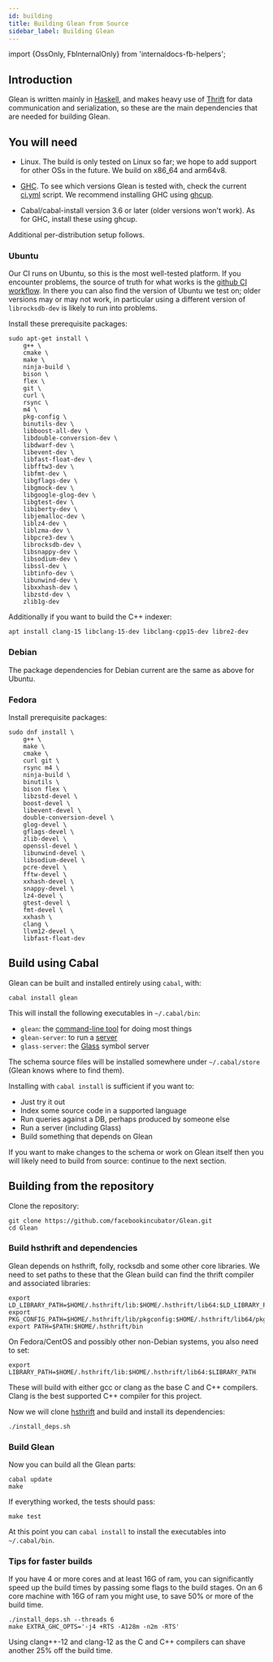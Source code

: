 ```yaml
---
id: building
title: Building Glean from Source
sidebar_label: Building Glean
---
```


import {OssOnly, FbInternalOnly} from 'internaldocs-fb-helpers';

## Introduction

Glean is written mainly in [Haskell](http://www.haskell.org/), and
makes heavy use of
[Thrift](https://github.com/facebookincubator/hsthrift) for data
communication and serialization, so these are the main dependencies
that are needed for building Glean.

## You will need

* Linux. The build is only tested on Linux so far; we hope to add
  support for other OSs in the future. We build on x86\_64 and arm64v8.

* [GHC](https://www.haskell.org/ghc/). To see which versions Glean is tested with, check the current [ci.yml](https://github.com/facebookincubator/Glean/blob/master/.github/workflows/ci.yml) script. We recommend installing GHC using [ghcup](https://www.haskell.org/ghcup/).

* Cabal/cabal-install version 3.6 or later (older versions won't
  work). As for GHC, install these using ghcup.

Additional per-distribution setup follows.

### Ubuntu

Our CI runs on Ubuntu, so this is the most well-tested platform. If
you encounter problems, the source of truth for what works is the
[github CI workflow](https://github.com/facebookincubator/Glean/blob/main/.github/workflows/ci.yml). In
there you can also find the version of Ubuntu we test on; older
versions may or may not work, in particular using a different version
of `librocksdb-dev` is likely to run into problems.

Install these prerequisite packages:

```
sudo apt-get install \
    g++ \
    cmake \
    make \
    ninja-build \
    bison \
    flex \
    git \
    curl \
    rsync \
    m4 \
    pkg-config \
    binutils-dev \
    libboost-all-dev \
    libdouble-conversion-dev \
    libdwarf-dev \
    libevent-dev \
    libfast-float-dev \
    libfftw3-dev \
    libfmt-dev \
    libgflags-dev \
    libgmock-dev \
    libgoogle-glog-dev \
    libgtest-dev \
    libiberty-dev \
    libjemalloc-dev \
    liblz4-dev \
    liblzma-dev \
    libpcre3-dev \
    librocksdb-dev \
    libsnappy-dev \
    libsodium-dev \
    libssl-dev \
    libtinfo-dev \
    libunwind-dev \
    libxxhash-dev \
    libzstd-dev \
    zlib1g-dev
```

Additionally if you want to build the C++ indexer:

```
apt install clang-15 libclang-15-dev libclang-cpp15-dev libre2-dev
```

### Debian

The package dependencies for Debian current are the same as above for Ubuntu.

### Fedora

Install prerequisite packages:

```
sudo dnf install \
    g++ \
    make \
    cmake \
    curl git \
    rsync m4 \
    ninja-build \
    binutils \
    bison flex \
    libzstd-devel \
    boost-devel \
    libevent-devel \
    double-conversion-devel \
    glog-devel \
    gflags-devel \
    zlib-devel \
    openssl-devel \
    libunwind-devel \
    libsodium-devel \
    pcre-devel \
    fftw-devel \
    xxhash-devel \
    snappy-devel \
    lz4-devel \
    gtest-devel \
    fmt-devel \
    xxhash \
    clang \
    llvm12-devel \
    libfast-float-dev
```

## Build using Cabal

Glean can be built and installed entirely using `cabal`, with:

```
cabal install glean
```

This will install the following executables in `~/.cabal/bin`:
* `glean`: the [command-line tool](cli.md) for doing most things
* `glean-server`: to run a [server](server.md)
* `glass-server`: the [Glass](https://github.com/facebookincubator/Glean/tree/main/glean/glass) symbol server

The schema source files will be installed somewhere under
`~/.cabal/store` (Glean knows where to find them).

Installing with `cabal install` is sufficient if you want to:

* Just try it out
* Index some source code in a supported language
* Run queries against a DB, perhaps produced by someone else
* Run a server (including Glass)
* Build something that depends on Glean

If you want to make changes to the schema or work on Glean itself then
you will likely need to build from source: continue to the next
section.

## Building from the repository

Clone the repository:

```
git clone https://github.com/facebookincubator/Glean.git
cd Glean
```

### Build hsthrift and dependencies

Glean depends on hsthrift, folly, rocksdb and some other core libraries.
We need to set paths to these that the Glean build can find the thrift compiler
and associated libraries:

```
export LD_LIBRARY_PATH=$HOME/.hsthrift/lib:$HOME/.hsthrift/lib64:$LD_LIBRARY_PATH
export PKG_CONFIG_PATH=$HOME/.hsthrift/lib/pkgconfig:$HOME/.hsthrift/lib64/pkgconfig
export PATH=$PATH:$HOME/.hsthrift/bin
```

On Fedora/CentOS and possibly other non-Debian systems, you also need to set:
```
export LIBRARY_PATH=$HOME/.hsthrift/lib:$HOME/.hsthrift/lib64:$LIBRARY_PATH
```

These will build with either gcc or clang as the base C and C++ compilers. Clang is
the best supported C++ compiler for this project.

Now we will clone [hsthrift](https://github.com/facebookincubator/hsthrift) and
build and install its dependencies:
```
./install_deps.sh
```

### Build Glean

Now you can build all the Glean parts:

```
cabal update
make
```

If everything worked, the tests should pass:

```
make test
```

At this point you can `cabal install` to install the executables into
`~/.cabal/bin`.

### Tips for faster builds

If you have 4 or more cores and at least 16G of ram, you can significantly speed up the build times by passing some flags to the build stages.
On an 6 core machine with 16G of ram you might use, to save 50% or more of the build time.

```
./install_deps.sh --threads 6
make EXTRA_GHC_OPTS='-j4 +RTS -A128m -n2m -RTS'
```

Using clang++-12 and clang-12 as the C and C++ compilers can shave another 25% off the build time.
